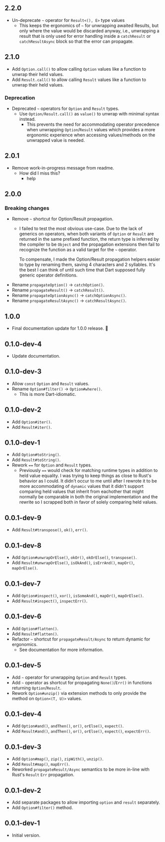## 2.2.0

- Un-deprecate `~` operator for `Result<(), E>` type values
  - This keeps the ergonomics of `~` for unwrapping awaited Results, but only where
    the value would be discarded anyway, i.e., unwrapping a result that is only used
    for error handling inside a `catchResult` or `catchResultAsync` block so that the
    error can propagate.

## 2.1.0

- Add `Option.call()` to allow calling `Option` values like a function to unwrap
  their held values.
- Add `Result.call()` to allow calling `Result` values like a function to unwrap
  their held values.

### Deprecation

- Deprecated `~` operators for `Option` and `Result` types.
  - Use `Option/Result.call()` as `value()` to unwrap with minimal syntax instead.
    - This prevents the need for accommodating operator precedence when unwrapping
      `Option`/`Result` values which provides a more ergonomic experience when accessing
      values/methods on the unwrapped value is needed.

## 2.0.1

- Remove work-in-progress message from readme.
  - How did I miss this?
    - help

## 2.0.0

### Breaking changes

- Remove `~` shortcut for Option/Result propagation.
  - I failed to test the most obvious use-case. Due to the lack of generics on operators,
  when both variants of `Option` or `Result` are returned in the same prefixed function,
  the return type is inferred by the compiler to be `Object` and the propagation
  extensions then fail to recognize the function as a valid target for the `~` operator.

    To compensate, I made the Option/Result propagation helpers easier to type by
  renaming them, saving 4 characters and 2 syllables. It's the best I can think of
  until such time that Dart supposed fully generic operator definitions.
- Rename `propagateOption()` -> `catchOption()`.
- Rename `propagateResult()` -> `catchResult()`.
- Rename `propagateOptionAsync()` -> `catchOptionAsync()`.
- Rename `propagateResultAsync()` -> `catchResultAsync()`.

## 1.0.0

- Final documentation update for 1.0.0 release. 🎉

## 0.1.0-dev-4

- Update documentation.

## 0.1.0-dev-3

- Allow `const` `Option` and `Result` values.
- Rename `Option#filter()` -> `Option#where()`.
  - This is more Dart-idiomatic.

## 0.1.0-dev-2

- Add `Option#iter()`.
- Add `Result#iter()`.

## 0.1.0-dev-1

- Add `Option#toString()`.
- Add `Result#toString()`.
- Rework `==` for `Option` and `Result` types.
  - Previously `==` would check for matching runtime types in addition to held value equality.
  I was trying to keep things as close to Rust's behavior as I could. It didn't occur to me
  until after I rewrote it to be more accommodating of `dynamic` values that it didn't support
  comparing held values that inherit from eachother that might normally be comparable in both
  the original implementation and the rewrite so I scrapped both in favor of solely comparing
  held values.

## 0.0.1-dev-9

- Add `Result#transpose()`, `ok()`, `err()`.

## 0.0.1-dev-8

- Add `Option#unwrapOrElse()`, `okOr()`, `okOrElse()`, `transpose()`.
- Add `Result#unwrapOrElse()`, `isOkAnd()`, `isErrAnd()`, `mapOr()`, `mapOrElse()`.

## 0.0.1-dev-7

- Add `Option#inspect()`, `xor()`, `isSomeAnd()`, `mapOr()`, `mapOrElse()`.
- Add `Result#inspect()`, `inspectErr()`.

## 0.0.1-dev-6

- Add `Option#flatten()`.
- Add `Result#flatten()`.
- Refactor `~` shortcut for `propagateResult/Async` to return dynamic for ergonomics.
  - See documentation for more information.

## 0.0.1-dev-5

- Add `~` operator for unwrapping `Option` and `Result` types.
- Add `~` operator as shortcut for propagating `None()`/`Err()` in functions returning `Option`/`Result`.
- Rework `Option#unzip()` via extension methods to only provide the method on `Option<(T, U)>` values.

## 0.0.1-dev-4

- Add `Option#and()`, `andThen()`, `or()`, `orElse()`, `expect()`.
- Add `Result#and()`, `andThen()`, `or()`, `orElse()`, `expect()`, `expectErr()`.

## 0.0.1-dev-3

- Add `Option#map()`, `zip()`, `zipWith()`, `unzip()`.
- Add `Result#map()`, `mapErr()`.
- Reworked `propagateResult/Async` semantics to be more in-line with Rust's `Result` `Err` propagation.

## 0.0.1-dev-2

- Add separate packages to allow importing `option` and `result` separately.
- Add `Option#filter()` method.

## 0.0.1-dev-1

- Initial version.

